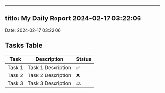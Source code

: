 
---
title: My Daily Report 2024-02-17 03:22:06
---

Date: 2024-02-17 03:22:06

## Tasks Table

| Task | Description | Status |
|------|-------------|--------|
| Task 1 | Task 1 Description | ✅ |
| Task 2 | Task 2 Description | ❌ |
| Task 3 | Task 3 Description | 🔜 |
